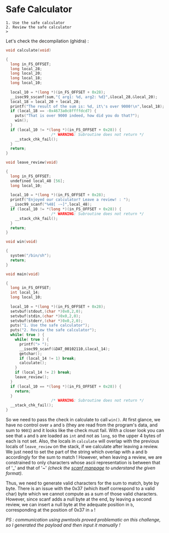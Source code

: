 # Safe Calculator
```
1. Use the safe calculator
2. Review the safe calculator
>
```
Let's check the decompilation (ghidra) :
```C
void calculate(void)

{
  long in_FS_OFFSET;
  long local_28;
  long local_20;
  long local_18;
  long local_10;
  
  local_10 = *(long *)(in_FS_OFFSET + 0x28);
  __isoc99_sscanf(sum,"{ arg1: %d, arg2: %d}",&local_28,&local_20);
  local_18 = local_20 + local_28;
  printf("The result of the sum is: %d, it\'s over 9000!\n",local_18);
  if (local_18 == -0x4673a0c8ffffdcd7) {
    puts("That is over 9000 indeed, how did you do that?");
    win();
  }
  if (local_10 != *(long *)(in_FS_OFFSET + 0x28)) {
                    /* WARNING: Subroutine does not return */
    __stack_chk_fail();
  }
  return;
}

void leave_review(void)

{
  long in_FS_OFFSET;
  undefined local_48 [56];
  long local_10;
  
  local_10 = *(long *)(in_FS_OFFSET + 0x28);
  printf("Enjoyed our calculator? Leave a review! : ");
  __isoc99_scanf("%48[ -~]",local_48);
  if (local_10 != *(long *)(in_FS_OFFSET + 0x28)) {
                    /* WARNING: Subroutine does not return */
    __stack_chk_fail();
  }
  return;
}

void win(void)

{
  system("/bin/sh");
  return;
}

void main(void)

{
  long in_FS_OFFSET;
  int local_14;
  long local_10;
  
  local_10 = *(long *)(in_FS_OFFSET + 0x28);
  setvbuf(stdout,(char *)0x0,2,0);
  setvbuf(stdin,(char *)0x0,2,0);
  setvbuf(stderr,(char *)0x0,2,0);
  puts("1. Use the safe calculator");
  puts("2. Review the safe calculator");
  while( true ) {
    while( true ) {
      printf("> ");
      __isoc99_scanf(&DAT_00102110,&local_14);
      getchar();
      if (local_14 != 1) break;
      calculate();
    }
    if (local_14 != 2) break;
    leave_review();
  }
  if (local_10 == *(long *)(in_FS_OFFSET + 0x28)) {
    return;
  }
                    /* WARNING: Subroutine does not return */
  __stack_chk_fail();
}
```
So we need to pass the check in calculate to call `win()`.
At first glance, we have no control over `a` and `b` (they are read from the program's data, and sum to `9001`) and it looks like the check must fail.
With a closer look you can see that `a` and `b` are loaded as `int` and not as `long`, so the upper 4 bytes of each is not set.
Also, the locals in `calculate` will overlap with the previous locals of `leave_review` on the stack, if we calculate after leaving a review.
We just need to set the part of the string which overlap with a and b accordingly for the sum to match !
However, when leaving a review, we are constrained to only characters whose ascii representation is between that of '_' and that of '~' *(check the [scanf manpage](https://man7.org/linux/man-pages/man3/scanf.3.html) to understand the given format)*.

Thus, we need to generate valid characters for the sum to match, byte by byte. There is an issue with the 0x37 (which itself correspond to a valid char) byte which we cannot compute as a sum of those valid characters. However, since scanf adds a null byte at the end, by leaving a second review, we can insert a null byte at the adequate position in `b`, corresponding at the position of 0x37 in `a` !

*PS : communication using pwntools proved problematic on this challenge, so I generated the payload and then input it manually !*
